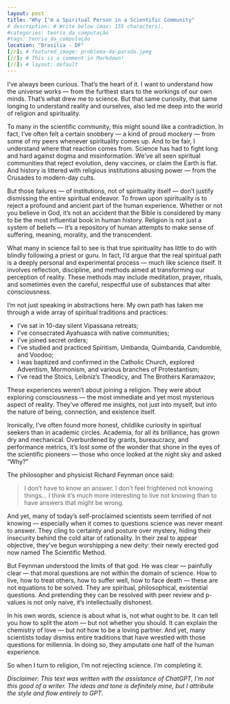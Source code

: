 ```yaml
---
layout: post
title: "Why I'm a Spiritual Person in a Scientific Community"
# description: # Write below (max: 155 characters).
#categories: teoria_da_computação
#tags: teoria_da_computação
location: "Brasília - DF"
[//]: # featured_image: problema-da-parada.jpeg
[//]: # This is a comment in Markdown!
[//]: # layout: default
---
```


I’ve always been curious. That’s the heart of it. I want to understand how the
universe works — from the furthest stars to the workings of our own minds.
That’s what drew me to science. But that same curiosity, that same longing to
understand reality and ourselves, also led me deep into the world of religion
and spirituality.

To many in the scientific community, this might sound like a contradiction. In
fact, I’ve often felt a certain snobbery — a kind of proud mockery — from some
of my peers whenever spirituality comes up. And to be fair, I understand where
that reaction comes from. Science has had to fight long and hard against dogma
and misinformation. We've all seen spiritual communities that reject evolution,
deny vaccines, or claim the Earth is flat. And history is littered with
religious institutions abusing power — from the Crusades to modern-day cults.

But those failures — of institutions, not of spirituality itself — don’t justify
dismissing the entire spiritual endeavor. To frown upon spirituality is to
reject a profound and ancient part of the human experience. Whether or not you
believe in God, it’s not an accident that the Bible is considered by many to be
the most influential book in human history. Religion is not just a system of
beliefs — it’s a repository of human attempts to make sense of suffering,
meaning, morality, and the transcendent.

What many in science fail to see is that true spirituality has little to do with
blindly following a priest or guru. In fact, I’d argue that the real spiritual
path is a deeply personal and experimental process — much like science itself.
It involves reflection, discipline, and methods aimed at transforming our
perception of reality. These methods may include meditation, prayer, rituals,
and sometimes even the careful, respectful use of substances that alter
consciousness.

I’m not just speaking in abstractions here. My own path has taken me through a wide array of spiritual traditions and practices:
- I’ve sat in 10-day silent Vipassana retreats;
- I’ve consecrated Ayahuasca with native communities;
- I've joined secret orders;
- I’ve studied and practiced Spiritism, Umbanda, Quimbanda, Candomblé, and Voodoo;
- I was baptized and confirmed in the Catholic Church, explored Adventism, Mormonism, and various branches of Protestantism;
- I’ve read the Stoics, Leibniz’s Theodicy, and The Brothers Karamazov;

These experiences weren’t about joining a religion. They were about exploring
consciousness — the most immediate and yet most mysterious aspect of reality.
They’ve offered me insights, not just into myself, but into the nature of being,
connection, and existence itself.

Ironically, I’ve often found more honest, childlike curiosity in spiritual
seekers than in academic circles. Academia, for all its brilliance, has grown
dry and mechanical. Overburdened by grants, bureaucracy, and performance
metrics, it’s lost some of the wonder that shone in the eyes of the scientific
pioneers — those who once looked at the night sky and asked “Why?”

The philosopher and physicist Richard Feynman once said:

> I don’t have to know an answer. I don’t feel frightened not knowing
> things... I think it’s much more interesting to live not knowing than to
> have answers that might be wrong.

And yet, many of today’s self-proclaimed scientists seem terrified of not
knowing — especially when it comes to questions science was never meant to
answer. They cling to certainty and posture over mystery, hiding their
insecurity behind the cold altar of rationality. In their zeal to appear
objective, they’ve begun worshipping a new deity: their newly erected god now
named The Scientific Method.

But Feynman understood the limits of that god. He was clear — painfully clear —
that moral questions are not within the domain of science. How to live, how to
treat others, how to suffer well, how to face death — these are not equations to
be solved. They are spiritual, philosophical, existential questions. And
pretending they can be resolved with peer review and p-values is not only naive,
it’s intellectually dishonest.

In his own words, science is about what is, not what ought to be. It can tell
you how to split the atom — but not whether you should. It can explain the
chemistry of love — but not how to be a loving partner. And yet, many scientists
today dismiss entire traditions that have wrestled with those questions for
millennia. In doing so, they amputate one half of the human experience.

So when I turn to religion, I’m not rejecting science. I’m completing it.

_Disclaimer: This text was written with the assistance of ChatGPT, I'm not this_
_good of a writer. The ideas and tone is definitely mine, but I attribute the_
_style and flow entirely to GPT._
